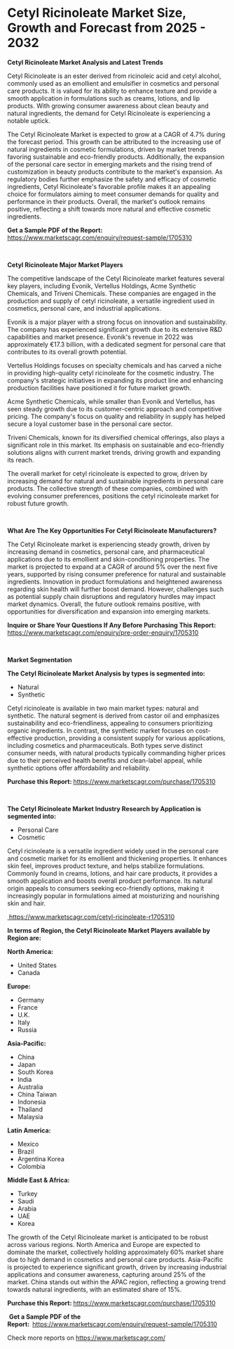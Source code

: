 <p><h1>Cetyl Ricinoleate Market Size, Growth and Forecast from 2025 - 2032</h1></p><p><strong>Cetyl Ricinoleate Market Analysis and Latest Trends</strong></p>
<p><p>Cetyl Ricinoleate is an ester derived from ricinoleic acid and cetyl alcohol, commonly used as an emollient and emulsifier in cosmetics and personal care products. It is valued for its ability to enhance texture and provide a smooth application in formulations such as creams, lotions, and lip products. With growing consumer awareness about clean beauty and natural ingredients, the demand for Cetyl Ricinoleate is experiencing a notable uptick.</p><p>The Cetyl Ricinoleate Market is expected to grow at a CAGR of 4.7% during the forecast period. This growth can be attributed to the increasing use of natural ingredients in cosmetic formulations, driven by market trends favoring sustainable and eco-friendly products. Additionally, the expansion of the personal care sector in emerging markets and the rising trend of customization in beauty products contribute to the market's expansion. As regulatory bodies further emphasize the safety and efficacy of cosmetic ingredients, Cetyl Ricinoleate's favorable profile makes it an appealing choice for formulators aiming to meet consumer demands for quality and performance in their products. Overall, the market's outlook remains positive, reflecting a shift towards more natural and effective cosmetic ingredients.</p></p>
<p><strong>Get a Sample PDF of the Report:&nbsp;</strong> <a href="https://www.marketscagr.com/enquiry/request-sample/1705310?utm_campaign=1999&utm_medium=2&utm_source=Github&utm_content=ia&utm_term=09012025&utm_id=cetyl-ricinoleate">https://www.marketscagr.com/enquiry/request-sample/1705310</a></p>
<p>&nbsp;</p>
<p><strong>Cetyl Ricinoleate Major Market Players</strong></p>
<p><p>The competitive landscape of the Cetyl Ricinoleate market features several key players, including Evonik, Vertellus Holdings, Acme Synthetic Chemicals, and Triveni Chemicals. These companies are engaged in the production and supply of cetyl ricinoleate, a versatile ingredient used in cosmetics, personal care, and industrial applications.</p><p>Evonik is a major player with a strong focus on innovation and sustainability. The company has experienced significant growth due to its extensive R&D capabilities and market presence. Evonik's revenue in 2022 was approximately €17.3 billion, with a dedicated segment for personal care that contributes to its overall growth potential.</p><p>Vertellus Holdings focuses on specialty chemicals and has carved a niche in providing high-quality cetyl ricinoleate for the cosmetic industry. The company's strategic initiatives in expanding its product line and enhancing production facilities have positioned it for future market growth.</p><p>Acme Synthetic Chemicals, while smaller than Evonik and Vertellus, has seen steady growth due to its customer-centric approach and competitive pricing. The company's focus on quality and reliability in supply has helped secure a loyal customer base in the personal care sector.</p><p>Triveni Chemicals, known for its diversified chemical offerings, also plays a significant role in this market. Its emphasis on sustainable and eco-friendly solutions aligns with current market trends, driving growth and expanding its reach.</p><p>The overall market for cetyl ricinoleate is expected to grow, driven by increasing demand for natural and sustainable ingredients in personal care products. The collective strength of these companies, combined with evolving consumer preferences, positions the cetyl ricinoleate market for robust future growth.</p></p>
<p>&nbsp;</p>
<p><strong>What Are The Key Opportunities For Cetyl Ricinoleate Manufacturers?</strong></p>
<p><p>The Cetyl Ricinoleate market is experiencing steady growth, driven by increasing demand in cosmetics, personal care, and pharmaceutical applications due to its emollient and skin-conditioning properties. The market is projected to expand at a CAGR of around 5% over the next five years, supported by rising consumer preference for natural and sustainable ingredients. Innovation in product formulations and heightened awareness regarding skin health will further boost demand. However, challenges such as potential supply chain disruptions and regulatory hurdles may impact market dynamics. Overall, the future outlook remains positive, with opportunities for diversification and expansion into emerging markets.</p></p>
<p><strong>Inquire or Share Your Questions If Any Before Purchasing This Report:</strong> <a href="https://www.marketscagr.com/enquiry/pre-order-enquiry/1705310?utm_campaign=1999&utm_medium=2&utm_source=Github&utm_content=ia&utm_term=09012025&utm_id=cetyl-ricinoleate">https://www.marketscagr.com/enquiry/pre-order-enquiry/1705310</a></p>
<p>&nbsp;</p>
<p><strong>Market Segmentation</strong></p>
<p><strong>The Cetyl Ricinoleate Market Analysis by types is segmented into:</strong></p>
<p><ul><li>Natural</li><li>Synthetic</li></ul></p>
<p><p>Cetyl ricinoleate is available in two main market types: natural and synthetic. The natural segment is derived from castor oil and emphasizes sustainability and eco-friendliness, appealing to consumers prioritizing organic ingredients. In contrast, the synthetic market focuses on cost-effective production, providing a consistent supply for various applications, including cosmetics and pharmaceuticals. Both types serve distinct consumer needs, with natural products typically commanding higher prices due to their perceived health benefits and clean-label appeal, while synthetic options offer affordability and reliability.</p></p>
<p><strong>Purchase this Report:&nbsp;</strong><a href="https://www.marketscagr.com/purchase/1705310?utm_campaign=1999&utm_medium=2&utm_source=Github&utm_content=ia&utm_term=09012025&utm_id=cetyl-ricinoleate">https://www.marketscagr.com/purchase/1705310</a></p>
<p>&nbsp;</p>
<p><strong>The Cetyl Ricinoleate Market Industry Research by Application is segmented into:</strong></p>
<p><ul><li>Personal Care</li><li>Cosmetic</li></ul></p>
<p><p>Cetyl ricinoleate is a versatile ingredient widely used in the personal care and cosmetic market for its emollient and thickening properties. It enhances skin feel, improves product texture, and helps stabilize formulations. Commonly found in creams, lotions, and hair care products, it provides a smooth application and boosts overall product performance. Its natural origin appeals to consumers seeking eco-friendly options, making it increasingly popular in formulations aimed at moisturizing and nourishing skin and hair.</p></p>
<p><a href="https://www.marketscagr.com/cetyl-ricinoleate-r1705310?utm_campaign=1999&utm_medium=2&utm_source=Github&utm_content=ia&utm_term=09012025&utm_id=cetyl-ricinoleate">&nbsp;https://www.marketscagr.com/cetyl-ricinoleate-r1705310</a></p>
<p><strong>In terms of Region, the Cetyl Ricinoleate Market Players available by Region are:</strong></p>
<p>
    <p> <strong> North America: </strong>
        <ul>
            <li>United States</li>
            <li>Canada</li>
        </ul>
        </p> 
    <p> <strong> Europe: </strong>
        <ul>
            <li>Germany</li>
            <li>France</li>
            <li>U.K.</li>
            <li>Italy</li>
            <li>Russia</li>
        </ul>
        </p> 
    <p> <strong> Asia-Pacific: </strong>
        <ul>
            <li>China</li>
            <li>Japan</li>
            <li>South Korea</li>
            <li>India</li>
            <li>Australia</li>
            <li>China Taiwan</li>
            <li>Indonesia</li>
            <li>Thailand</li>
            <li>Malaysia</li>
        </ul>
        </p> 
    <p> <strong> Latin America: </strong>
        <ul>
            <li>Mexico</li>
            <li>Brazil</li>
            <li>Argentina Korea</li>
            <li>Colombia</li>
        </ul>
        </p> 
    <p> <strong> Middle East & Africa: </strong>
        <ul>
            <li>Turkey</li>
            <li>Saudi</li>
            <li>Arabia</li>
            <li>UAE</li>
            <li>Korea</li>
        </ul>
    </p>
    </p>
<p><p>The growth of the Cetyl Ricinoleate market is anticipated to be robust across various regions. North America and Europe are expected to dominate the market, collectively holding approximately 60% market share due to high demand in cosmetics and personal care products. Asia-Pacific is projected to experience significant growth, driven by increasing industrial applications and consumer awareness, capturing around 25% of the market. China stands out within the APAC region, reflecting a growing trend towards natural ingredients, with an estimated share of 15%.</p></p>
<p><strong>Purchase this Report: </strong><a href="https://www.marketscagr.com/purchase/1705310?utm_campaign=1999&utm_medium=2&utm_source=Github&utm_content=ia&utm_term=09012025&utm_id=cetyl-ricinoleate">https://www.marketscagr.com/purchase/1705310</a></p>
<p>&nbsp;<strong>Get a Sample PDF of the Report:&nbsp;&nbsp;</strong><a href="https://www.marketscagr.com/enquiry/request-sample/1705310?utm_campaign=1999&utm_medium=2&utm_source=Github&utm_content=ia&utm_term=09012025&utm_id=cetyl-ricinoleate">https://www.marketscagr.com/enquiry/request-sample/1705310</a></p>
<p><strong></strong></p>
<p>Check more reports on <a href="https://www.marketscagr.com/?utm_campaign=1999&utm_medium=2&utm_source=Github&utm_content=ia&utm_term=09012025&utm_id=cetyl-ricinoleate">https://www.marketscagr.com/</a></p>